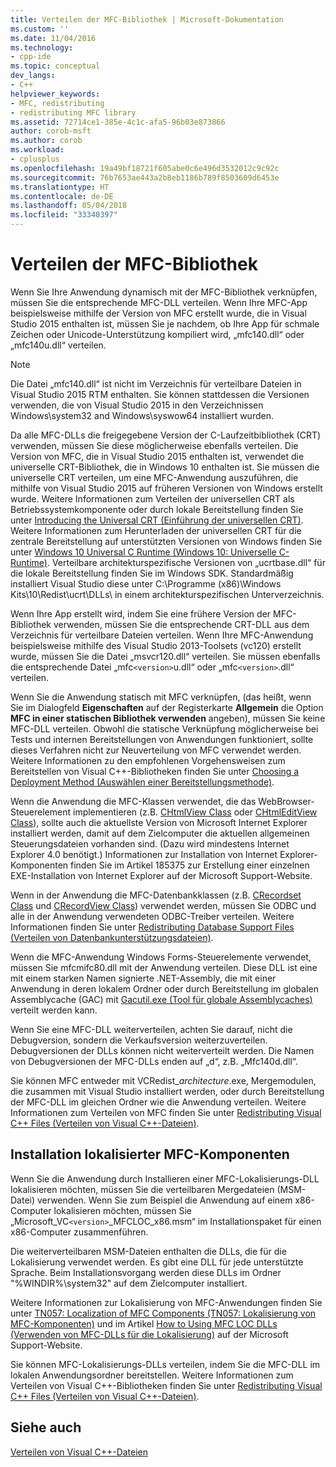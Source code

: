 ```yaml
---
title: Verteilen der MFC-Bibliothek | Microsoft-Dokumentation
ms.custom: ''
ms.date: 11/04/2016
ms.technology:
- cpp-ide
ms.topic: conceptual
dev_langs:
- C++
helpviewer_keywords:
- MFC, redistributing
- redistributing MFC library
ms.assetid: 72714ce1-385e-4c1c-afa5-96b03e873866
author: corob-msft
ms.author: corob
ms.workload:
- cplusplus
ms.openlocfilehash: 19a49bf18721f605abe0c6e496d3532012c9c92c
ms.sourcegitcommit: 76b7653ae443a2b8eb1186b789f8503609d6453e
ms.translationtype: HT
ms.contentlocale: de-DE
ms.lasthandoff: 05/04/2018
ms.locfileid: "33340397"
---
```

# <a name="redistributing-the-mfc-library"></a>Verteilen der MFC-Bibliothek
Wenn Sie Ihre Anwendung dynamisch mit der MFC-Bibliothek verknüpfen, müssen Sie die entsprechende MFC-DLL verteilen. Wenn Ihre MFC-App beispielsweise mithilfe der Version von MFC erstellt wurde, die in Visual Studio 2015 enthalten ist, müssen Sie je nachdem, ob Ihre App für schmale Zeichen oder Unicode-Unterstützung kompiliert wird, „mfc140.dll“ oder „mfc140u.dll“ verteilen.  
  
> [!NOTE]
>  Die Datei „mfc140.dll“ ist nicht im Verzeichnis für verteilbare Dateien in Visual Studio 2015 RTM enthalten. Sie können stattdessen die Versionen verwenden, die von Visual Studio 2015 in den Verzeichnissen Windows\system32 and Windows\syswow64 installiert wurden.  
  
 Da alle MFC-DLLs die freigegebene Version der C-Laufzeitbibliothek (CRT) verwenden, müssen Sie diese möglicherweise ebenfalls verteilen. Die Version von MFC, die in Visual Studio 2015 enthalten ist, verwendet die universelle CRT-Bibliothek, die in Windows 10 enthalten ist. Sie müssen die universelle CRT verteilen, um eine MFC-Anwendung auszuführen, die mithilfe von Visual Studio 2015 auf früheren Versionen von Windows erstellt wurde. Weitere Informationen zum Verteilen der universellen CRT als Betriebssystemkomponente oder durch lokale Bereitstellung finden Sie unter [Introducing the Universal CRT (Einführung der universellen CRT)](http://go.microsoft.com/fwlink/p/?linkid=617977). Weitere Informationen zum Herunterladen der universellen CRT für die zentrale Bereitstellung auf unterstützten Versionen von Windows finden Sie unter [Windows 10 Universal C Runtime (Windows 10: Universelle C-Runtime)](http://go.microsoft.com/fwlink/p/?LinkId=619489). Verteilbare architekturspezifische Versionen von „ucrtbase.dll“ für die lokale Bereitstellung finden Sie im Windows SDK. Standardmäßig installiert Visual Studio diese unter C:\Programme (x86)\Windows Kits\10\Redist\ucrt\DLLs\ in einem architekturspezifischen Unterverzeichnis.  
  
 Wenn Ihre App erstellt wird, indem Sie eine frühere Version der MFC-Bibliothek verwenden, müssen Sie die entsprechende CRT-DLL aus dem Verzeichnis für verteilbare Dateien verteilen. Wenn Ihre MFC-Anwendung beispielsweise mithilfe des Visual Studio 2013-Toolsets (vc120) erstellt wurde, müssen Sie die Datei „msvcr120.dll“ verteilen. Sie müssen ebenfalls die entsprechende Datei „mfc`<version>`u.dll“ oder „mfc`<version>`.dll“ verteilen.  
  
 Wenn Sie die Anwendung statisch mit MFC verknüpfen, (das heißt, wenn Sie im Dialogfeld **Eigenschaften** auf der Registerkarte **Allgemein** die Option **MFC in einer statischen Bibliothek verwenden** angeben), müssen Sie keine MFC-DLL verteilen. Obwohl die statische Verknüpfung möglicherweise bei Tests und internen Bereitstellungen von Anwendungen funktioniert, sollte dieses Verfahren nicht zur Neuverteilung von MFC verwendet werden. Weitere Informationen zu den empfohlenen Vorgehensweisen zum Bereitstellen von Visual C++-Bibliotheken finden Sie unter [Choosing a Deployment Method (Auswählen einer Bereitstellungsmethode)](../ide/choosing-a-deployment-method.md).  
  
 Wenn die Anwendung die MFC-Klassen verwendet, die das WebBrowser-Steuerelement implementieren (z.B. [CHtmlView Class](../mfc/reference/chtmlview-class.md) oder [CHtmlEditView Class](../mfc/reference/chtmleditview-class.md)), sollte auch die aktuellste Version von Microsoft Internet Explorer installiert werden, damit auf dem Zielcomputer die aktuellen allgemeinen Steuerungsdateien vorhanden sind. (Dazu wird mindestens Internet Explorer 4.0 benötigt.) Informationen zur Installation von Internet Explorer-Komponenten finden Sie im Artikel 185375 zur Erstellung einer einzelnen EXE-Installation von Internet Explorer auf der Microsoft Support-Website.  
  
 Wenn in der Anwendung die MFC-Datenbankklassen (z.B. [CRecordset Class](../mfc/reference/crecordset-class.md) und [CRecordView Class](../mfc/reference/crecordview-class.md)) verwendet werden, müssen Sie ODBC und alle in der Anwendung verwendeten ODBC-Treiber verteilen. Weitere Informationen finden Sie unter [Redistributing Database Support Files (Verteilen von Datenbankunterstützungsdateien)](../ide/redistributing-database-support-files.md).  
  
 Wenn die MFC-Anwendung Windows Forms-Steuerelemente verwendet, müssen Sie mfcmifc80.dll mit der Anwendung verteilen. Diese DLL ist eine mit einem starken Namen signierte .NET-Assembly, die mit einer Anwendung in deren lokalem Ordner oder durch Bereitstellung im globalen Assemblycache (GAC) mit [Gacutil.exe (Tool für globale Assemblycaches)](/dotnet/framework/tools/gacutil-exe-gac-tool) verteilt werden kann.  
  
 Wenn Sie eine MFC-DLL weiterverteilen, achten Sie darauf, nicht die Debugversion, sondern die Verkaufsversion weiterzuverteilen. Debugversionen der DLLs können nicht weiterverteilt werden. Die Namen von Debugversionen der MFC-DLLs enden auf „d“, z.B. „Mfc140d.dll“.  
  
 Sie können MFC entweder mit VCRedist_*architecture*.exe, Mergemodulen, die zusammen mit Visual Studio installiert werden, oder durch Bereitstellung der MFC-DLL im gleichen Ordner wie die Anwendung verteilen. Weitere Informationen zum Verteilen von MFC finden Sie unter [Redistributing Visual C++ Files (Verteilen von Visual C++-Dateien)](../ide/redistributing-visual-cpp-files.md).  
  
## <a name="installation-of-localized-mfc-components"></a>Installation lokalisierter MFC-Komponenten  
 Wenn Sie die Anwendung durch Installieren einer MFC-Lokalisierungs-DLL lokalisieren möchten, müssen Sie die verteilbaren Mergedateien (MSM-Datei) verwenden. Wenn Sie zum Beispiel die Anwendung auf einem x86-Computer lokalisieren möchten, müssen Sie „Microsoft_VC`<version>`_MFCLOC_x86.msm“ im Installationspaket für einen x86-Computer zusammenführen.  
  
 Die weiterverteilbaren MSM-Dateien enthalten die DLLs, die für die Lokalisierung verwendet werden. Es gibt eine DLL für jede unterstützte Sprache. Beim Installationsvorgang werden diese DLLs im Ordner "%WINDIR%\system32\" auf dem Zielcomputer installiert.  
  
 Weitere Informationen zur Lokalisierung von MFC-Anwendungen finden Sie unter [TN057: Localization of MFC Components (TN057: Lokalisierung von MFC-Komponenten)](../mfc/tn057-localization-of-mfc-components.md) und im Artikel [How to Using MFC LOC DLLs (Verwenden von MFC-DLLs für die Lokalisierung)](http://go.microsoft.com/fwlink/p/?linkid=198025) auf der Microsoft Support-Website.  
  
 Sie können MFC-Lokalisierungs-DLLs verteilen, indem Sie die MFC-DLL im lokalen Anwendungsordner bereitstellen. Weitere Informationen zum Verteilen von Visual C++-Bibliotheken finden Sie unter [Redistributing Visual C++ Files (Verteilen von Visual C++-Dateien)](../ide/redistributing-visual-cpp-files.md).  
  
## <a name="see-also"></a>Siehe auch  
 [Verteilen von Visual C++-Dateien](../ide/redistributing-visual-cpp-files.md)